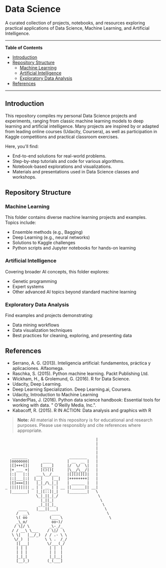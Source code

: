 # Data Science

A curated collection of projects, notebooks, and resources exploring practical applications of Data Science, Machine Learning, and Artificial Intelligence.

---

**Table of Contents**

- [Introduction](#introduction)
- [Repository Structure](#repository-structure)
  - [Machine Learning](#machine-learning)
  - [Artificial Intelligence](#artificial-intelligence)
  - [Exploratory Data Analysis](#exploratory-data-analysis)
- [References](#references)

---

## Introduction

This repository compiles my personal Data Science projects and experiments, ranging from classic machine learning models to deep learning and artificial intelligence. Many projects are inspired by or adapted from leading online courses (Udacity, Coursera), as well as participation in Kaggle competitions and practical classroom exercises.

Here, you'll find:
- End-to-end solutions for real-world problems.
- Step-by-step tutorials and code for various algorithms.
- Notebook-based explorations and visualizations.
- Materials and presentations used in Data Science classes and workshops.

## Repository Structure

### Machine Learning

This folder contains diverse machine learning projects and examples. Topics include:
- Ensemble methods (e.g., Bagging)
- Deep Learning (e.g., neural networks)
- Solutions to Kaggle challenges
- Python scripts and Jupyter notebooks for hands-on learning

### Artificial Intelligence

Covering broader AI concepts, this folder explores:
- Genetic programming
- Expert systems
- Other advanced AI topics beyond standard machine learning

### Exploratory Data Analysis

Find examples and projects demonstrating:
- Data mining workflows
- Data visualization techniques
- Best practices for cleaning, exploring, and presenting data


##  References ##

+ Serrano, A. G. (2013). Inteligencia artificial: fundamentos, práctica y aplicaciones. Alfaomega.
+ Raschka, S. (2015). Python machine learning. Packt Publishing Ltd.
+ Wickham, H., & Grolemund, G. (2016). R for Data Science.
+ Udacity, Deep Learning.
+ Deep Learning Specialization. Deep Learning.ai, Coursera.
+ Udacity, Introduction to Machine Learning
+ VanderPlas, J. (2016). Python data science handbook: Essential tools for working with data. " O'Reilly Media, Inc.".
+ Kabacoff, R. (2015). R IN ACTION: Data analysis and graphics with R

> **Note:** All material in this repository is for educational and research purposes. Please use responsibly and cite references where appropriate.

```
                                         |
                                         |
                                         |
                                         |
   _______                   ________    |
  |ooooooo|      ____       | __  __ |   |
  |[]+++[]|     [____]      |/  \/  \|   |
  |+ ___ +|     ]()()[      |\__/\__/|   |
  |:|   |:|   ___\__/___    |[][][][]|   |
  |:|___|:|  |__|    |__|   |++++++++|   |
  |[]===[]|   |_|_/\_|_|    | ______ |   |
_ ||||||||| _ | | __ | | __ ||______|| __|
  |_______|   |_|[::]|_|    |________|   \
              \_|_||_|_/                  \
                |_||_|                     \
               _|_||_|_                     \
      ____    |___||___|                     \
     /  __\          ____                     \
     \( oo          (___ \                     \
     _\_o/           oo~)/
    / \|/ \         _\-_/_
   / / __\ \___    / \|/  \
   \ \|   |__/_)  / / .- \ \
    \/_)  |       \ \ .  /_/
     ||___|        \/___(_/
     | | |          | |  |
     | | |          | |  |
     |_|_|          |_|__|
     [__)_)        (_(___]


```
